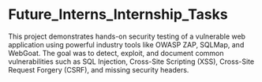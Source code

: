 # Future_Interns_Internship_Tasks
This project demonstrates hands-on security testing of a vulnerable web application using powerful industry tools like OWASP ZAP, SQLMap, and WebGoat. The goal was to detect, exploit, and document common vulnerabilities such as SQL Injection, Cross-Site Scripting (XSS), Cross-Site Request Forgery (CSRF), and missing security headers.
